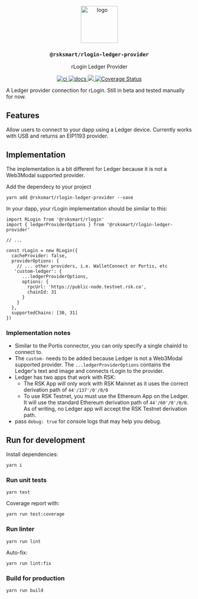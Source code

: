 <p align="middle">
  <img src="https://www.rifos.org/assets/img/logo.svg" alt="logo" height="100" >
</p>
<h3 align="middle"><code>@rsksmart/rlogin-ledger-provider</code></h3>
<p align="middle">
  rLogin Ledger Provider
</p>
<p align="middle">
  <a href="https://github.com/rsksmart/rlogin-ledger-connector/actions/workflows/ci.yml" alt="ci">
    <img src="https://github.com/rsksmart/rlogin-ledger-connector/actions/workflows/ci.yml/badge.svg" alt="ci" />
  </a>
  <a href="https://developers.rsk.co/rif/templates/">
    <img src="https://img.shields.io/badge/-docs-brightgreen" alt="docs" />
  </a>
  <a href="https://lgtm.com/projects/g/rsksmart/rlogin-ledger-connector/context:javascript">
    <img src="https://img.shields.io/lgtm/grade/javascript/github/rsksmart/rlogin-ledger-connector" />
  </a>
  <a href='https://coveralls.io/github/rsksmart/rlogin-ledger-connector?branch=main'>
    <img src='https://coveralls.io/repos/github/rsksmart/rlogin-ledger-connector/badge.svg?branch=main' alt='Coverage Status' />
  </a>
  <!--
  <a href="https://hits.seeyoufarm.com">
    <img src="https://hits.seeyoufarm.com/api/count/incr/badge.svg?url=https%3A%2F%2Fgithub.com%2Frsksmart%2Frlogin-ledger-connector&count_bg=%2379C83D&title_bg=%23555555&icon=&icon_color=%23E7E7E7&title=hits&edge_flat=false"/>
  </a>
    <a href="https://badge.fury.io/js/%40rsksmart%2Frlogin-ledger-connector">
      <img src="https://badge.fury.io/js/%40rsksmart%2Frlogin-ledger-connector.svg" alt="npm" />
    </a>
  -->
</p>

A Ledger provider connection for rLogin. Still in beta and tested manually for now.

## Features

Allow users to connect to your dapp using a Ledger device. Currently works with USB and returns an EIP1193 provider.

## Implementation

The implementation is a bit different for Ledger because it is not a Web3Modal supported provider. 

Add the dependecy to your project

```
yarn add @rsksmart/rlogin-ledger-provider --save
```

In your dapp, your rLogin implementation should be similar to this:

```
import RLogin from '@rsksmart/rlogin'
import { ledgerProviderOptions } from '@rsksmart/rlogin-ledger-provider'

// ...

const rLogin = new RLogin({
  cacheProvider: false,
  providerOptions: {
    // ... other providers, i.e. WalletConnect or Portis, etc
   'custom-ledger': {
      ...ledgerProviderOptions,
      options: {
        rpcUrl: 'https://public-node.testnet.rsk.co',
        chainId: 31
      }
    }
  },
  supportedChains: [30, 31]
})
```

### Implementation notes

- Similar to the Portis connector, you can only specify a single chainId to connect to.
- The `custom-` needs to be added because Ledger is not a Web3Modal supported provider. The `...ledgerProviderOptions` contains the Ledger's text and image and connects rLogin to the provider.
- Ledger has two apps that work with RSK:
  - The RSK App will only work with RSK Mainnet as it uses the correct derivation path of `44'/137'/0'/0/0`
  - To use RSK Testnet, you must use the Ethereum App on the Ledger. It will use the standard Ethereum derivation path of `44'/60'/0'/0/0`. As of writing, no Ledger app will accept the RSK Testnet derivation path.
- pass `debug: true` for console logs that may help you debug.

## Run for development

Install dependencies:

```
yarn i
```

### Run unit tests

```
yarn test
```

Coverage report with:

```
yarn run test:coverage
```

### Run linter

```
yarn run lint
```

Auto-fix:

```
yarn run lint:fix
```

### Build for production

```
yarn run build
```
